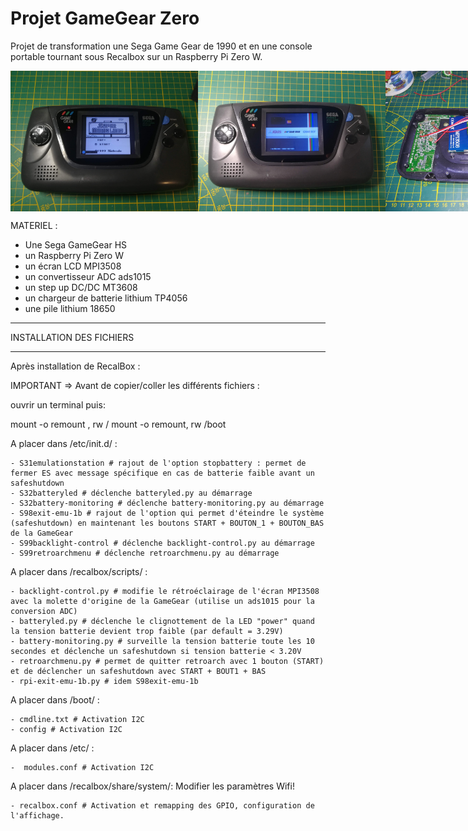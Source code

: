 # Projet GameGear Zero

Projet de transformation une Sega Game Gear de 1990 et en une console portable tournant sous Recalbox sur un Raspberry Pi Zero W.

<div style="display: flex;">
<img width="300px" src="photos/IMG_20210103_134321.jpg"/>
<img width="300px" src="photos/gg03.jpg"/>
<img width="300px" src="photos/IMG_20201129_095449.jpg"/>
<img width="300px" src="photos/IMG_20201231_174538.jpg"/>
<img width="300px" src="photos/IMG_20201231_174545.jpg"/>
</div>

MATERIEL :

- Une Sega GameGear HS
- un Raspberry Pi Zero W
- un écran LCD MPI3508
- un convertisseur ADC ads1015
- un step up DC/DC MT3608
- un chargeur de batterie lithium TP4056
- une pile lithium 18650

**************************************************************
   INSTALLATION DES FICHIERS 
**************************************************************

Après installation de RecalBox : 

IMPORTANT => Avant de copier/coller les différents fichiers : 

ouvrir un terminal puis:  

mount -o remount , rw /
mount -o remount, rw /boot

A placer dans /etc/init.d/ :

	- S31emulationstation # rajout de l'option stopbattery : permet de fermer ES avec message spécifique en cas de batterie faible avant un safeshutdown
	- S32batteryled # déclenche batteryled.py au démarrage
	- S32battery-monitoring # déclenche battery-monitoring.py au démarrage
	- S98exit-emu-1b # rajout de l'option qui permet d'éteindre le système (safeshutdown) en maintenant les boutons START + BOUTON_1 + BOUTON_BAS de la GameGear
	- S99backlight-control # déclenche backlight-control.py au démarrage
	- S99retroarchmenu # déclenche retroarchmenu.py au démarrage

A placer dans /recalbox/scripts/ :

	- backlight-control.py # modifie le rétroéclairage de l'écran MPI3508 avec la molette d'origine de la GameGear (utilise un ads1015 pour la conversion ADC)
	- batteryled.py # déclenche le clignottement de la LED "power" quand la tension batterie devient trop faible (par default = 3.29V)
	- battery-monitoring.py # surveille la tension batterie toute les 10 secondes et déclenche un safeshutdown si tension batterie < 3.20V
	- retroarchmenu.py # permet de quitter retroarch avec 1 bouton (START) et de déclencher un safeshutdown avec START + BOUT1 + BAS
	- rpi-exit-emu-1b.py # idem S98exit-emu-1b

A placer dans /boot/ :

	- cmdline.txt # Activation I2C
	- config # Activation I2C

A placer dans /etc/ :

	-  modules.conf # Activation I2C

A placer dans /recalbox/share/system/:
Modifier les paramètres Wifi!

	- recalbox.conf # Activation et remapping des GPIO, configuration de l'affichage.


